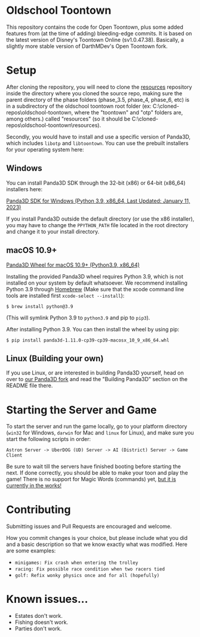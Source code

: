 # Oldschool Toontown
This repository contains the code for Open Toontown, plus some added features from (at the time of adding) bleeding-edge commits. It is based on the latest version of Disney's Toontown Online (sv1.0.47.38). Basically, a slightly more stable version of DarthMDev's Open Toontown fork.

# Setup
After cloning the repository, you will need to clone the [resources](https://github.com/sam-sneed/resources) repository inside the directory where you cloned the source repo, making sure the parent directory of the phase folders (phase_3.5, phase_4, phase_6, etc) is in a subdirectory of the oldschool toontown root folder (ex: C:\cloned-repos\oldschool-toontown, where the "toontown" and "otp" folders are, among others.) called "resources" (so it should be C:\cloned-repos\oldschool-toontown\resources).

Secondly, you would have to install and use a specific version of Panda3D, which includes `libotp` and `libtoontown`.  You can use the prebuilt installers for your operating system here:

## Windows

You can install Panda3D SDK through the 32-bit (x86) or 64-bit (x86_64) installers here:

[Panda3D SDK for Windows (Python 3.9, x86_64, Last Updated: January 11, 2023)](https://github.com/sam-sneed/oldschool-toontown/releases/download/x64-1/Panda3D-1.11.0-py3.9-x64.exe)

If you install Panda3D outside the default directory (or use the x86 installer), you may have to change the `PPYTHON_PATH` file located in the root directory and change it to your install directory.

## macOS 10.9+
[Panda3D Wheel for macOS 10.9+ (Python3.9, x86_64)](https://github.com/sam-sneed/oldschool-toontown/releases/download/x64-1/panda3d-1.11.0-cp39-cp39-macosx_10_9_x86_64.whl)

Installing the provided Panda3D wheel requires Python 3.9, which is not installed on your system by default whatsoever.  We recommend installing Python 3.9 through [Homebrew](https://brew.sh/) (Make sure that the xcode command line tools are installed first `xcode-select --install`): 
```shell
$ brew install python@3.9
```
(This will symlink Python 3.9 to `python3.9` and pip to `pip3`).

After installing Python 3.9.  You can then install the wheel by using pip:
```shell
$ pip install panda3d-1.11.0-cp39-cp39-macosx_10_9_x86_64.whl
```
## Linux (Building your own)
If you use Linux, or are interested in building Panda3D yourself, head on over to [our Panda3D fork](https://github.com/open-toontown/panda3d) and read the "Building Panda3D" section on the README file there.

# Starting the Server and Game
To start the server and run the game locally, go to your platform directory (`win32` for Windows, `darwin` for Mac and `linux` for Linux), and make sure you start the following scripts in order:

`Astron Server -> UberDOG (UD) Server -> AI (District) Server -> Game Client`

Be sure to wait till the servers have finished booting before starting the next.  If done correctly, you should be able to make your toon and play the game!  There is no support for Magic Words (commands) yet, [but it is currently in the works!](https://github.com/open-toontown/open-toontown/projects/1)

# Contributing
Submitting issues and Pull Requests are encouraged and welcome.

How you commit changes is your choice, but please include what you did and a basic description so that we know exactly what was modified. Here are some examples:

* `minigames: Fix crash when entering the trolley`
* `racing: Fix possible race condition when two racers tied`
* `golf: Refix wonky physics once and for all (hopefully)`

# Known issues...

* Estates don't work.
* Fishing doesn't work.
* Parties don't work.
